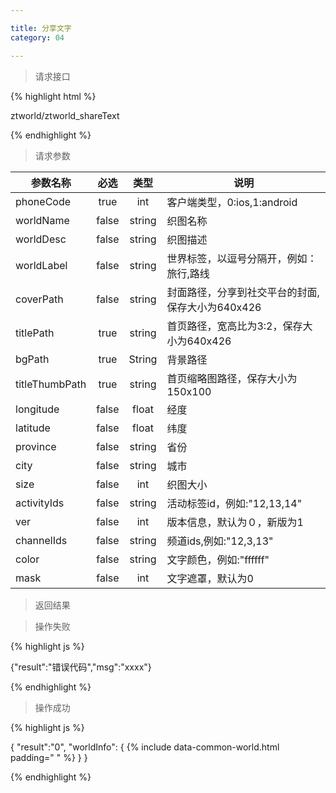 ```yaml
---

title: 分享文字
category: 04

---
```


> 请求接口

{% highlight html %}

ztworld/ztworld_shareText

{% endhighlight %}


> 请求参数

|参数名称			|必选		|类型		|说明									
|-------------------|:---------:|:---------:|--------------------------------------------
|phoneCode			|true		|int		|客户端类型，0:ios,1:android
|worldName			|false		|string		|织图名称		
|worldDesc			|false		|string		|织图描述		
|worldLabel			|false		|string		|世界标签，以逗号分隔开，例如：旅行,路线	
|coverPath			|false		|string		|封面路径，分享到社交平台的封面,保存大小为640x426		
|titlePath			|true		|string		|首页路径，宽高比为3:2，保存大小为640x426		
|bgPath				|true		|String		|背景路径
|titleThumbPath		|true		|string		|首页缩略图路径，保存大小为150x100
|longitude			|false		|float		|经度	
|latitude			|false		|float		|纬度
|province			|false		|string		|省份
|city				|false		|string		|城市
|size				|false		|int		|织图大小
|activityIds		|false		|string		|活动标签id，例如:"12,13,14"	
|ver				|false		|int		|版本信息，默认为０，新版为1
|channelIds			|false		|string		|频道ids,例如:"12,3,13"
|color				|false		|string		|文字颜色，例如:"ffffff"
|mask				|false		|int		|文字遮罩，默认为0


> 返回结果

> 操作失败

{% highlight js %}

{"result":"错误代码","msg":"xxxx"}

{% endhighlight %}

> 操作成功

{% highlight js %}

{
	"result":"0", 
	"worldInfo":
	{
		{% include data-common-world.html padding="		" %}
	}
}

{% endhighlight %}

